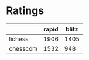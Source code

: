 # Ratings

|          | rapid | blitz |
|----------|-------|-------|
| lichess  | 1906 | 1405 |
| chesscom | 1532 | 948 |
